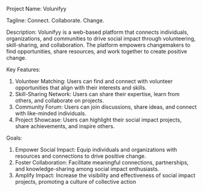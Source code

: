 Project Name: Volunifyy

Tagline: Connect. Collaborate. Change.

Description: Volunifyy is a web-based platform that connects individuals, organizations, and communities to drive social impact through volunteering, skill-sharing, and collaboration. The platform empowers changemakers to find opportunities, share resources, and work together to create positive change.

Key Features:

1. Volunteer Matching: Users can find and connect with volunteer opportunities that align with their interests and skills.
2. Skill-Sharing Network: Users can share their expertise, learn from others, and collaborate on projects.
3. Community Forum: Users can join discussions, share ideas, and connect with like-minded individuals.
4. Project Showcase: Users can highlight their social impact projects, share achievements, and inspire others.

Goals:

1. Empower Social Impact: Equip individuals and organizations with resources and connections to drive positive change.
2. Foster Collaboration: Facilitate meaningful connections, partnerships, and knowledge-sharing among social impact enthusiasts.
3. Amplify Impact: Increase the visibility and effectiveness of social impact projects, promoting a culture of collective action
